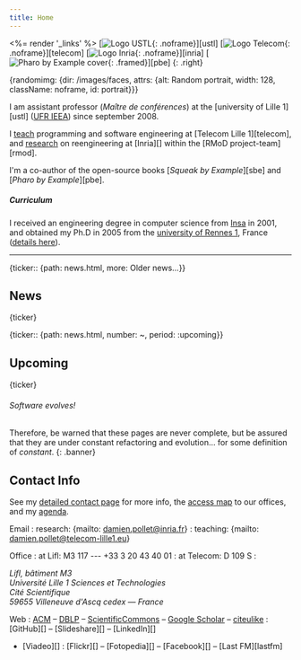 ```yaml
---
title: Home
---
```

<%= render '_links' %>
[![Logo USTL](/images/ustl-128.jpg){: .noframe}][ustl]
[![Logo Telecom](/images/telecom-128.png){: .noframe}][telecom]
[![Logo Inria](/images/inria-128.png){: .noframe}][inria]
[![Pharo by Example cover](/images/pbe-128.jpg){: .framed}][pbe]
{: .right}

<p class='left'>
  {randomimg: {dir: /images/faces, attrs: {alt: Random portrait, width: 128, className: noframe, id: portrait}}}
</p>

I am assistant professor (*Maître de conférences*) at the [university of Lille 1][ustl] ([UFR IEEA][ieea]) since september 2008.

I [teach](/teaching/) programming and software engineering at [Telecom Lille 1][telecom],
and [research](/research/) on reengineering at [Inria][] within the [RMoD project-team][rmod].

I'm a co-author of the open-source books [*Squeak by Example*][sbe] and [*Pharo by Example*][pbe].

##### Curriculum
I received an engineering degree in computer science from [Insa][] in 2001, and obtained my Ph.D in 2005 from the [university of Rennes 1][rennes1], France ([details here](curriculum.html)).

[ieea]: http://ieea.univ-lille1.fr "Unité de Formation et de Recherche d’Informatique, Électronique, Électrotechnique et Automatique"
[insa]: http://www.insa-rennes.fr/?LangueID=2 "Institut National des Sciences Appliquées"
[rennes1]: http://www.univ-rennes1.fr/english/

----

{ticker:: {path: news.html, more: Older news…}}
## News
{ticker}

{ticker:: {path: news.html, number: ~, period: :upcoming}}
## Upcoming
{ticker}


###### Software evolves!
Therefore, be warned that these pages are never complete, but be assured that they are under constant refactoring and evolution… for some definition of *constant*.
{: .banner}


## Contact Info

See my [detailed contact page](contact.html) for more info, the [access map](contact.html#map) to our offices, and my [agenda](contact.html#agenda).

Email
: research: {mailto: damien.pollet@inria.fr}
: teaching: {mailto: damien.pollet@telecom-lille1.eu}

Office
: at Lifl: M3&nbsp;117 --- +33&nbsp;3&nbsp;20&nbsp;43&nbsp;40&nbsp;01
: at Telecom: D&nbsp;109&nbsp;S
: <address>
    Lifl, bâtiment M3<br/>
    Université Lille 1 Sciences et Technologies<br/>
    Cité Scientifique<br/>
    59655 Villeneuve d'Ascq cedex — France
  </address>

Web
: [ACM](http://portal.acm.org/author_page.cfm?id=81100098681 "Association for Computing Machinery")
  – [DBLP](http://www.informatik.uni-trier.de/~ley/db/indices/a-tree/p/Pollet:Damien.html)
  – [ScientificCommons](http://en.scientificcommons.org/damien_pollet)
  – [Google Scholar](http://scholar.google.com/scholar?q=damien%20pollet)
  – [citeulike](http://www.citeulike.org/user/dpollet)
: [GitHub][]
  – [Slideshare][]
  – [LinkedIn][]
  - [Viadeo][]
: [Flickr][]
  – [Fotopedia][]
  – [Facebook][]
  – [Last FM][lastfm]
